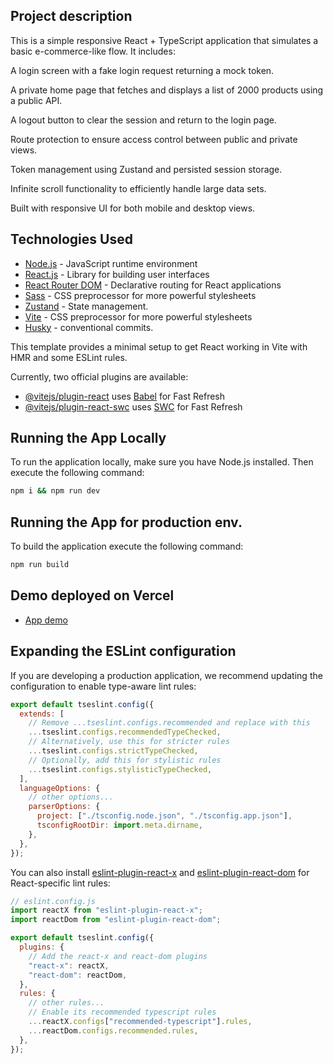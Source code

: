 ## Project description

This is a simple responsive React + TypeScript application that simulates a basic e-commerce-like flow. It includes:

A login screen with a fake login request returning a mock token.

A private home page that fetches and displays a list of 2000 products using a public API.

A logout button to clear the session and return to the login page.

Route protection to ensure access control between public and private views.

Token management using Zustand and persisted session storage.

Infinite scroll functionality to efficiently handle large data sets.

Built with responsive UI for both mobile and desktop views.

## Technologies Used

- [Node.js](https://nodejs.org/) - JavaScript runtime environment
- [React.js](https://reactjs.org/) - Library for building user interfaces
- [React Router DOM](https://reactrouter.com/) - Declarative routing for React applications
- [Sass](https://sass-lang.com/) - CSS preprocessor for more powerful stylesheets
- [Zustand](https://zustand.docs.pmnd.rs/getting-started/introduction) - State management.
- [Vite](https://vite.dev/) - CSS preprocessor for more powerful stylesheets
- [Husky](https://typicode.github.io/husky/) - conventional commits.

This template provides a minimal setup to get React working in Vite with HMR and some ESLint rules.

Currently, two official plugins are available:

- [@vitejs/plugin-react](https://github.com/vitejs/vite-plugin-react/blob/main/packages/plugin-react) uses [Babel](https://babeljs.io/) for Fast Refresh
- [@vitejs/plugin-react-swc](https://github.com/vitejs/vite-plugin-react/blob/main/packages/plugin-react-swc) uses [SWC](https://swc.rs/) for Fast Refresh

## Running the App Locally

To run the application locally, make sure you have Node.js installed. Then execute the following command:

```bash
npm i && npm run dev
```

## Running the App for production env.

To build the application execute the following command:

```bash
npm run build
```

## Demo deployed on Vercel

- [App demo](https://examen-tenpo.vercel.app/)

## Expanding the ESLint configuration

If you are developing a production application, we recommend updating the configuration to enable type-aware lint rules:

```js
export default tseslint.config({
  extends: [
    // Remove ...tseslint.configs.recommended and replace with this
    ...tseslint.configs.recommendedTypeChecked,
    // Alternatively, use this for stricter rules
    ...tseslint.configs.strictTypeChecked,
    // Optionally, add this for stylistic rules
    ...tseslint.configs.stylisticTypeChecked,
  ],
  languageOptions: {
    // other options...
    parserOptions: {
      project: ["./tsconfig.node.json", "./tsconfig.app.json"],
      tsconfigRootDir: import.meta.dirname,
    },
  },
});
```

You can also install [eslint-plugin-react-x](https://github.com/Rel1cx/eslint-react/tree/main/packages/plugins/eslint-plugin-react-x) and [eslint-plugin-react-dom](https://github.com/Rel1cx/eslint-react/tree/main/packages/plugins/eslint-plugin-react-dom) for React-specific lint rules:

```js
// eslint.config.js
import reactX from "eslint-plugin-react-x";
import reactDom from "eslint-plugin-react-dom";

export default tseslint.config({
  plugins: {
    // Add the react-x and react-dom plugins
    "react-x": reactX,
    "react-dom": reactDom,
  },
  rules: {
    // other rules...
    // Enable its recommended typescript rules
    ...reactX.configs["recommended-typescript"].rules,
    ...reactDom.configs.recommended.rules,
  },
});
```
